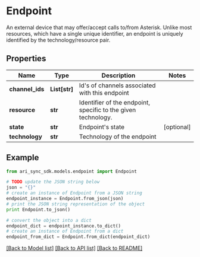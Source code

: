 # Endpoint

An external device that may offer/accept calls to/from Asterisk.  Unlike most resources, which have a single unique identifier, an endpoint is uniquely identified by the technology/resource pair.

## Properties
Name | Type | Description | Notes
------------ | ------------- | ------------- | -------------
**channel_ids** | **List[str]** | Id&#39;s of channels associated with this endpoint | 
**resource** | **str** | Identifier of the endpoint, specific to the given technology. | 
**state** | **str** | Endpoint&#39;s state | [optional] 
**technology** | **str** | Technology of the endpoint | 

## Example

```python
from ari_sync_sdk.models.endpoint import Endpoint

# TODO update the JSON string below
json = "{}"
# create an instance of Endpoint from a JSON string
endpoint_instance = Endpoint.from_json(json)
# print the JSON string representation of the object
print Endpoint.to_json()

# convert the object into a dict
endpoint_dict = endpoint_instance.to_dict()
# create an instance of Endpoint from a dict
endpoint_from_dict = Endpoint.from_dict(endpoint_dict)
```
[[Back to Model list]](../README.md#documentation-for-models) [[Back to API list]](../README.md#documentation-for-api-endpoints) [[Back to README]](../README.md)


